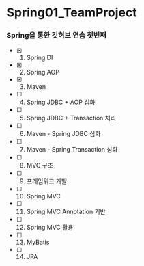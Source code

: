 # Spring01_TeamProject
### Spring을 통한 깃허브 연습 첫번째

  
- [x] 1) Spring DI   
- [x] 2) Spring AOP
- [x] 3) Maven
- [ ] 4) Spring JDBC + AOP 심화
- [ ] 5) Spring JDBC + Transaction 처리
- [ ] 6) Maven - Spring JDBC 심화
- [ ] 7) Maven - Spring Transaction 심화
- [ ] 8) MVC 구조
- [ ] 9) 프레임워크 개발
- [ ] 10) Spring MVC
- [ ] 11) Spring MVC Annotation 기반
- [ ] 12) Spring MVC 활용
- [ ] 13) MyBatis
- [ ] 14) JPA

